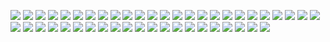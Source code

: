
![](img/jeanne/DSC_0362.JPG)
![](img/jeanne/DSC_0365.JPG)
![](img/jeanne/DSC_0367.JPG)
![](img/jeanne/DSC_0368.JPG)
![](img/jeanne/DSC_0371.JPG)
![](img/jeanne/DSC_0379.JPG)
![](img/jeanne/DSC_0381.JPG)
![](img/jeanne/DSC_0384.JPG)
![](img/jeanne/DSC_0390.JPG)
![](img/jeanne/DSC_0391.JPG)
![](img/jeanne/DSC_0392.JPG)
![](img/jeanne/DSC_0396.JPG)
![](img/jeanne/DSC_0399.JPG)
![](img/jeanne/DSC_0401.JPG)
![](img/jeanne/DSC_0407.JPG)
![](img/jeanne/DSC_0408.JPG)
![](img/jeanne/DSC_0416.JPG)
![](img/jeanne/DSC_0417.JPG)
![](img/jeanne/DSC_0419.JPG)
![](img/jeanne/DSC_0420.JPG)
![](img/jeanne/DSC_0421.JPG)
![](img/jeanne/DSC_0422.JPG)
![](img/jeanne/DSC_0427.JPG)
![](img/jeanne/DSC_0428.JPG)
![](img/jeanne/DSC_0429.JPG)
![](img/jeanne/DSC_0430.JPG)
![](img/jeanne/DSC_0436.JPG)
![](img/jeanne/DSC_0437.JPG)
![](img/jeanne/DSC_0439.JPG)
![](img/jeanne/DSC_0440.JPG)
![](img/jeanne/DSC_0442.JPG)
![](img/jeanne/DSC_0443.JPG)
![](img/jeanne/DSC_0445.JPG)
![](img/jeanne/DSC_0448.JPG)
![](img/jeanne/DSC_0450.JPG)
![](img/jeanne/DSC_0452.JPG)
![](img/jeanne/DSC_0454.JPG)
![](img/jeanne/DSC_0455.JPG)
![](img/jeanne/DSC_0460.JPG)
![](img/jeanne/DSC_0461.JPG)
![](img/jeanne/DSC_0462.JPG)
![](img/jeanne/DSC_0463.JPG)
![](img/jeanne/DSC_0464.JPG)
![](img/jeanne/DSC_0479.JPG)
![](img/jeanne/DSC_0487.JPG)
![](img/jeanne/DSC_0491.JPG)